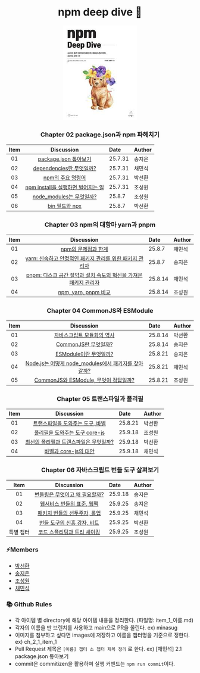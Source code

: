 <div align=center>

<h1> npm deep dive 🤿 </h1>

![npm deep dive book](images/title.png)

### Chapter 02 package.json과 npm 파헤치기

| Item |                                Discussion                                | Date    | Author |
| :--: | :----------------------------------------------------------------------: | :------ | :----- |
|  01  |         [package.json 톺아보기](/materials/ch_2/item_1_jieun.md)         | 25.7.31 | 송지은 |
|  02  |       [dependencies란 무엇일까?](/materials/ch_2/item_2_minsug.md)       | 25.7.31 | 채민석 |
|  03  |          [npm의 주요 명령어](/materials/ch_2/item_3_sunhwan.md)          | 25.7.31 | 박선환 |
|  04  | [npm install을 실행하면 벌어지는 일](/materials/ch_2/item_4_seongwon.md) | 25.7.31 | 조성원 |
|  05  |      [node_modules는 무엇일까?](/materials/ch_2/item_5_seongwon.md)      | 25.8.7  | 조성원 |
|  06  |           [bin 필드와 npx](/materials/ch_2/item_6_sunhwan.md)            | 25.8.7  | 박선환 |

### Chapter 03 npm의 대항마 yarn과 pnpm

| Item |                                              Discussion                                              | Date    | Author |
| :--: | :--------------------------------------------------------------------------------------------------: | :------ | :----- |
|  01  |                       [npm의 문제점과 한계](/materials/ch_3/item_1_minsug.md)                        | 25.8.7  | 채민석 |
|  02  |     [yarn: 신속하고 안정적인 패키지 관리를 위한 패키지 관리자](/materials/ch_3/item_2_jieun.md)      | 25.8.7  | 송지은 |
|  03  | [pnpm: 디스크 공간 절약과 설치 속도의 혁신을 가져온 패키지 관리자](/materials/ch_3/item_3_minsug.md) | 25.8.14 | 채민석 |
|  04  |                      [npm, yarn, pnpm 비교](/materials/ch_3/item_4_seongwon.md)                      | 25.8.14 | 조성원 |

### Chapter 04 CommonJS와 ESModule

| Item |                                        Discussion                                        | Date    | Author |
| :--: | :--------------------------------------------------------------------------------------: | :------ | :----- |
|  01  |             [자바스크립트 모듈화의 역사](/materials/ch_4/item_1_sunhwan.md)              | 25.8.14 | 박선환 |
|  02  |                 [CommonJS란 무엇일까?](/materials/ch_4/item_2_jieun.md)                  | 25.8.14 | 송지은 |
|  03  |                [ESModule이란 무엇일까?](/materials/ch_4/item_3_jieun.md)                 | 25.8.21 | 송지은 |
|  04  | [Node.js는 어떻게 node_modules에서 패키지를 찾아갈까?](/materials/ch_4/item_4_minsug.md) | 25.8.21 | 채민석 |
|  05  |       [CommonJS와 ESModule, 무엇이 정답일까?](/materials/ch_4/item_5_seongwon.md)        | 25.8.21 | 조성원 |

### Chapter 05 트랜스파일과 폴리필

| Item |                                 Discussion                                  | Date    | Author |
| :--: | :-------------------------------------------------------------------------: | :------ | :----- |
|  01  |    [트랜스파일을 도와주는 도구, 바벨](/materials/ch_5/item_1_sunhwan.md)    | 25.8.21 | 박선환 |
|  02  |    [폴리필을 도와주는 도구 core-js](/materials/ch_5/item_2_seongwon.md)     | 25.9.18 | 조성원 |
|  03  | [최선의 폴리필과 트랜스파일은 무엇일까?](/materials/ch_5/item_3_sunhwan.md) | 25.9.18 | 박선환 |
|  04  |          [바벨과 core-js의 대안](/materials/ch_5/item_4_minsug.md)          | 25.9.18 | 채민석 |

### Chapter 06 자바스크립트 번들 도구 살펴보기

|   Item    |                            Discussion                             | Date    | Author |
| :-------: | :---------------------------------------------------------------: | :------ | :----- |
|    01     | [번들링은 무엇이고 왜 필요할까?](/materials/ch_6/item_1_jieun.md) | 25.9.18 | 송지은 |
|    02     |   [웹서비스 번들의 표준, 웹팩](/materials/ch_6/item_2_jieun.md)   | 25.9.25 | 송지은 |
|    03     | [패키지 번들의 선두주자, 롤업](/materials/ch_6/item_3_minsug.md)  | 25.9.25 | 채민석 |
|    04     | [ 번들 도구의 신흥 강자, 비트](/materials/ch_6/item_4_sunhwan.md) | 25.9.25 | 박선환 |
| 특별 챕터 | [코드 스플리팅과 트리 셰이킹](/materials/etc/item_1_seongwon.md)  | 25.9.25 | 조성원 |

</div>

### ⚡️Members

- [박선환](https://github.com/SunHwan-Park)
- [송지은](https://github.com/hafnium1923)
- [조성원](https://github.com/wontory)
- [채민석](https://github.com/sht02048)

### 📚 Github Rules

- 각 아이템 별 directory에 해당 아이템 내용을 정리한다. (파일명: item_1\_이름.md)
- 각자의 이름을 딴 브렌치를 사용하고 main으로 PR을 올린다. ex) minasug
- 이미지를 첨부하고 싶다면 images에 저장하고 이름을 챕터명을 기준으로 정한다. ex) ch_2_1_item_1
- Pull Request 제목은 `[이름] 챕터 소 쳅터 제목 정리` 로 한다. ex) [채민석] 2.1 package.json 톺아보기
- commit은 commitizen을 활용하며 실행 커멘드는 `npm run commit`이다.
